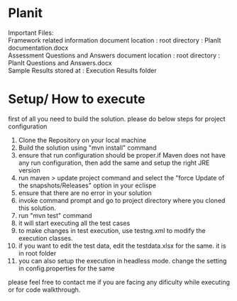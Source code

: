 # Planit

Important Files:</br>
Framework related information document location : root directory : PlanIt documentation.docx </br>
Assessment Questions and Answers document location : root directory : PlanIt Questions and Answers.docx</br>
Sample Results stored at : Execution Results folder</br>


# Setup/ How to execute

first of all you need to build the solution. please do below steps for project configuration

1) Clone the Repository on your local machine
2) Build the solution using "mvn install" command
3) ensure that run configuration should be proper.if Maven does not have any run configuration, then add the same and setup the right JRE version
4) run maven > update project command and select the "force Update of the snapshots/Releases" option in your eclispe
5) ensure that there are no error in your solution
6) invoke command prompt and go to project directory where you cloned this solution.
7) run "mvn test" command
8) it will start executing all the test cases
9) to make changes in test execution, use testng.xml to modify the execution classes.
10) if you want to edit the test data, edit the testdata.xlsx for the same. it is in root folder
11) you can also setup the execution in headless mode. change the setting in config.properties for the same

please feel free to contact me if you are facing any dificulty while executing or for code walkthrough.
